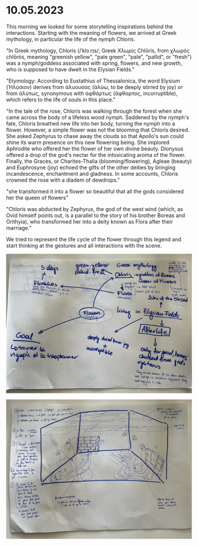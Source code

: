 # 10.05.2023

This morning we looked for some storytelling inspirations behind the interactions. Starting with the meaning of flowers, we arrived at Greek mythology, in particular the life of the nymph Chloris.

"In Greek mythology, Chloris (/ˈklɔːrɪs/; Greek Χλωρίς Chlōrís, from χλωρός chlōrós, meaning "greenish yellow", "pale green", "pale", "pallid", or "fresh") was a nymph/goddess associated with spring, flowers, and new growth, who is supposed to have dwelt in the Elysian Fields."

"Etymology: According to Eustathius of Thessalonica, the word Elysium (Ἠλύσιον) derives from ἀλυουσας (ἀλύω, to be deeply stirred by joy) or from ἀλύτως, synonymous with ἀφθάρτως (ἄφθαρτος, incorruptible), which refers to the life of souls in this place."

"In the tale of the rose, Chloris was walking through the forest when she came across the body of a lifeless wood nymph. Saddened by the nymph's fate, Chloris breathed new life into her body, turning the nymph into a flower. However, a simple flower was not the blooming that Chloris desired. She asked Zephyrus to chase away the clouds so that Apollo's sun could shine its warm presence on this new flowering being. She implored Aphrodite who offered her the flower of her own divine beauty. Dionysus offered a drop of the god's nectar for the intoxicating aroma of the flower. Finally, the Graces, or Charites-Thalia (blooming/flowering), Agleae (beauty) and Euphrosyne (joy) echoed the gifts of the other deities by bringing incandescence, enchantment and gladness. In some accounts, Chloris crowned the rose with a diadem of dewdrops."

"she transformed it into a flower so beautiful that all the gods considered her the queen of flowers"

"Chloris was abducted by Zephyrus, the god of the west wind (which, as Ovid himself points out, is a parallel to the story of his brother Boreas and Orithyia), who transformed her into a deity known as Flora after their marriage."

We tried to represent the life cycle of the flower through this legend and start thinking at the gestures and all interactions with the scene.

![Storytelling](./devlog-images/storytelling_brainstorming.JPG "Storytelling")

![Schema](./devlog-images/maquette_schema.JPG "Schema")
